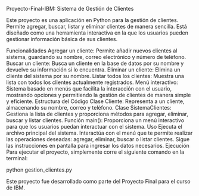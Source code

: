 Proyecto-Final-IBM: Sistema de Gestión de Clientes

Este proyecto es una aplicación en Python para la gestión de clientes. Permite agregar, buscar, listar y eliminar clientes de manera sencilla. Está diseñado como una herramienta interactiva en la que los usuarios pueden gestionar información básica de sus clientes.

Funcionalidades
Agregar un cliente: Permite añadir nuevos clientes al sistema, guardando su nombre, correo electrónico y número de teléfono.
Buscar un cliente: Busca un cliente en la base de datos por su nombre y devuelve su información si lo encuentra.
Eliminar un cliente: Elimina un cliente del sistema por su nombre.
Listar todos los clientes: Muestra una lista con todos los clientes actualmente registrados.
Menú interactivo: Sistema basado en menús que facilita la interacción con el usuario, mostrando opciones y permitiendo la gestión de clientes de manera simple y eficiente.
Estructura del Código
Clase Cliente: Representa a un cliente, almacenando su nombre, correo y teléfono.
Clase SistemaClientes: Gestiona la lista de clientes y proporciona métodos para agregar, eliminar, buscar y listar clientes.
Función main(): Proporciona un menú interactivo para que los usuarios puedan interactuar con el sistema.
Uso
Ejecuta el archivo principal del sistema.
Interactúa con el menú que te permite realizar las operaciones deseadas: agregar, eliminar, buscar o listar clientes.
Sigue las instrucciones en pantalla para ingresar los datos necesarios.
Ejecución
Para ejecutar el proyecto, simplemente corre el siguiente comando en la terminal:

python gestion_clientes.py

Este proyecto fue desarrollado como parte del Proyecto Final para el curso de IBM.
